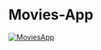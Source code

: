 # Movies-App 
<a href="https://angry-lumiere-6f7ad0.netlify.app" target="blank"><img src="https://user-images.githubusercontent.com/82851461/129097594-a29552c5-6451-4599-a825-fd27f690afa3.png" alt="MoviesApp"/><a/>
